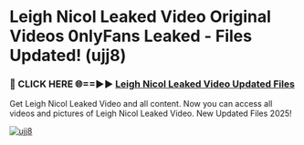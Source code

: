 # Leigh Nicol Leaked Video Original Videos 0nlyFans Leaked - Files Updated! (ujj8)

<h3>🔴 CLICK HERE 🌐==►► <a href="https://tinyurl.com/2m67pmp6" rel="nofollow">Leigh Nicol Leaked Video Updated Files</a></h3>

Get Leigh Nicol Leaked Video and all content. Now you can access all videos and pictures of Leigh Nicol Leaked Video. New Updated Files 2025!

[![ujj8](https://i.imgur.com/H4QAA4z.gif)](https://tinyurl.com/2m67pmp6)